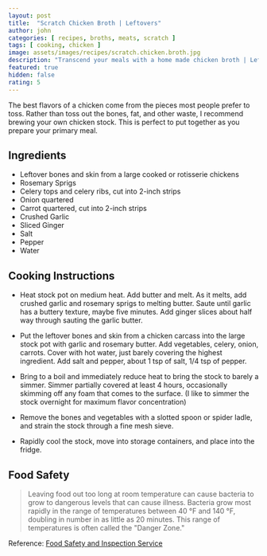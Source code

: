 ```yaml
---
layout: post
title:  "Scratch Chicken Broth | Leftovers"
author: john
categories: [ recipes, broths, meats, scratch ]
tags: [ cooking, chicken ]
image: assets/images/recipes/scratch.chicken.broth.jpg
description: "Transcend your meals with a home made chicken broth | Leftovers Series  "
featured: true
hidden: false
rating: 5
---
```


The best flavors of a chicken come from the pieces most people prefer to toss.  Rather than toss out the bones, fat, and other waste, I recommend brewing your own chicken stock.  This is perfect to put together as you prepare your primary meal.

## Ingredients

- Leftover bones and skin from a large cooked or rotisserie chickens
- Rosemary Sprigs
- Celery tops and celery ribs, cut into 2-inch strips
- Onion quartered
- Carrot quartered, cut into 2-inch strips
- Crushed Garlic
- Sliced Ginger
- Salt
- Pepper
- Water

## Cooking Instructions

- Heat stock pot on medium heat.  Add butter and melt.  As it melts, add crushed garlic and rosemary sprigs to melting butter.  Saute until garlic has a buttery texture, maybe five minutes.  Add ginger slices about half way through sauting the garlic butter.

- Put the leftover bones and skin from a chicken carcass into the large stock pot with garlic and rosemary butter. Add vegetables, celery, onion, carrots.  Cover with hot water, just barely covering the highest ingredient.  Add salt and pepper, about 1 tsp of salt, 1/4 tsp of pepper.

- Bring to a boil and immediately reduce heat to bring the stock to barely a simmer.  Simmer partially covered at least 4 hours, occasionally skimming off any foam that comes to the surface.  (I like to simmer the stock overnight for maximum flavor concentration)

- Remove the bones and vegetables with a slotted spoon or spider ladle, and strain the stock through a fine mesh sieve.

- Rapidly cool the stock, move into storage containers, and place into the fridge.

## Food Safety

> Leaving food out too long at room temperature can cause bacteria to grow to dangerous levels that can cause illness. Bacteria grow most rapidly in the range of temperatures between 40 °F and 140 °F, doubling in number in as little as 20 minutes. This range of temperatures is often called the "Danger Zone."

Reference: [Food Safety and Inspection Service](https://www.fsis.usda.gov/wps/portal/fsis/topics/food-safety-education/get-answers/food-safety-fact-sheets/safe-food-handling/danger-zone-40-f-140-f/ct_index/!ut/p/a1/jZFdT4MwFIZ_DZelB8GFeUdIzIYOXBZdx83SQVuaQEvaKrpfL8yrmU3XJk3Oe54356O4xASXin5IQZ3UirZTXM72sIZZME8hK-bBIyzzt3XxlKYQb-5HYPcHkIc3-q-cBP7zZzcUuDOrdCVw2VPXIKm4xkQwh6iyAzMWE651jSzlzH0hTiuHbMOYGxOThk7Zhqq6lUpgUlMlmEFHrRiKAHEUTC8mldtLVbNPvMXleU8QjHeZh5tokeUhFNFv4MLSfoDrWxnHFq0-nH5ol6hDGI_zGcaZYcZ_N6PcONfbBw88GIbBF1qLlvmV7jy4ZGm0dZick7jvXsnxOVmAfOm2sU2-AYOx4tk!/#1)
